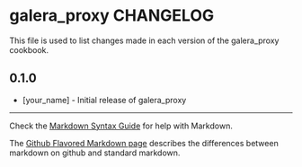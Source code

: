 galera_proxy CHANGELOG
======================

This file is used to list changes made in each version of the galera_proxy cookbook.

0.1.0
-----
- [your_name] - Initial release of galera_proxy

- - -
Check the [Markdown Syntax Guide](http://daringfireball.net/projects/markdown/syntax) for help with Markdown.

The [Github Flavored Markdown page](http://github.github.com/github-flavored-markdown/) describes the differences between markdown on github and standard markdown.
